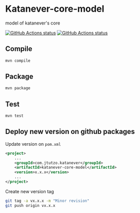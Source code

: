 # Katanever-core-model
model of katanever's core

<a href="https://github.com/jtutzo/katanever-core-model"><img alt="GitHub Actions status" src="https://github.com/jtutzo/katanever-core-model/workflows/on-push-ci/badge.svg"></a>
<a href="https://github.com/jtutzo/katanever-core-model"><img alt="GitHub Actions status" src="https://github.com/jtutzo/katanever-core-model/workflows/on-push-tag-ci/badge.svg"></a>

## Compile
```bash
mvn compile
```

## Package
```bash
mvn package
```

## Test
```bash
mvn test
```

## Deploy new version on github packages

Update version on `pom.xml`
```xml
<project>
    ...
    <groupId>com.jtutzo.katanever</groupId>
    <artifactId>katanever-core-model</artifactId>
    <version>x.x.x</version>
    ...
</project>
```

Create new version tag
```bash
git tag -a vx.x.x -m "Minor revision"
git push origin vx.x.x
```
